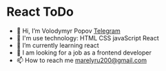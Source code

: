 # React ToDo

- 👋 Hi, I’m Volodymyr Popov [Telegram](https://t.me/boomfox200)
- 👀 I'm use technology: HTML CSS javaScript React
- 🌱 I’m currently learning react
- 💞️ I am looking for a job as a frontend developer
- 📫 How to reach me marelyru200@gmail.com
